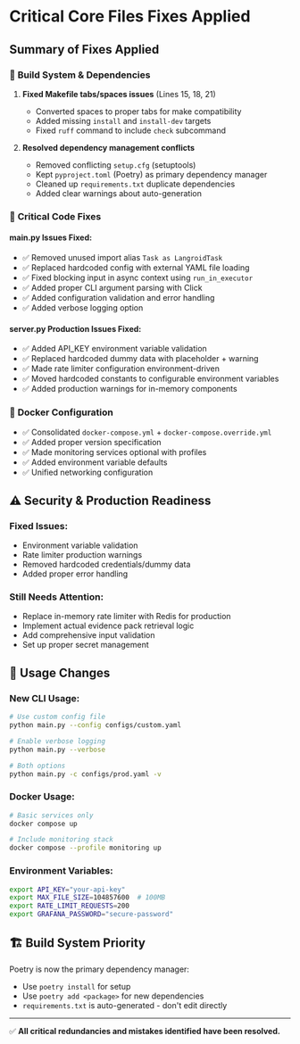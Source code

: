# Critical Core Files Fixes Applied

## Summary of Fixes Applied

### 🔧 **Build System & Dependencies**
1. **Fixed Makefile tabs/spaces issues** (Lines 15, 18, 21)
   - Converted spaces to proper tabs for make compatibility
   - Added missing `install` and `install-dev` targets
   - Fixed `ruff` command to include `check` subcommand

2. **Resolved dependency management conflicts**
   - Removed conflicting `setup.cfg` (setuptools) 
   - Kept `pyproject.toml` (Poetry) as primary dependency manager
   - Cleaned up `requirements.txt` duplicate dependencies
   - Added clear warnings about auto-generation

### 🐛 **Critical Code Fixes**

#### **main.py Issues Fixed:**
- ✅ Removed unused import alias `Task as LangroidTask` 
- ✅ Replaced hardcoded config with external YAML file loading
- ✅ Fixed blocking input in async context using `run_in_executor`
- ✅ Added proper CLI argument parsing with Click
- ✅ Added configuration validation and error handling
- ✅ Added verbose logging option

#### **server.py Production Issues Fixed:**
- ✅ Added API_KEY environment variable validation
- ✅ Replaced hardcoded dummy data with placeholder + warning
- ✅ Made rate limiter configuration environment-driven
- ✅ Moved hardcoded constants to configurable environment variables
- ✅ Added production warnings for in-memory components

### 🐳 **Docker Configuration**
- ✅ Consolidated `docker-compose.yml` + `docker-compose.override.yml` 
- ✅ Added proper version specification
- ✅ Made monitoring services optional with profiles
- ✅ Added environment variable defaults
- ✅ Unified networking configuration

## ⚠️ **Security & Production Readiness**

### Fixed Issues:
- Environment variable validation
- Rate limiter production warnings  
- Removed hardcoded credentials/dummy data
- Added proper error handling

### Still Needs Attention:
- Replace in-memory rate limiter with Redis for production
- Implement actual evidence pack retrieval logic
- Add comprehensive input validation
- Set up proper secret management

## 📝 **Usage Changes**

### New CLI Usage:
```bash
# Use custom config file
python main.py --config configs/custom.yaml

# Enable verbose logging  
python main.py --verbose

# Both options
python main.py -c configs/prod.yaml -v
```

### Docker Usage:
```bash
# Basic services only
docker compose up

# Include monitoring stack
docker compose --profile monitoring up
```

### Environment Variables:
```bash
export API_KEY="your-api-key"
export MAX_FILE_SIZE=104857600  # 100MB
export RATE_LIMIT_REQUESTS=200
export GRAFANA_PASSWORD="secure-password"
```

## 🏗️ **Build System Priority**
Poetry is now the primary dependency manager:
- Use `poetry install` for setup
- Use `poetry add <package>` for new dependencies  
- `requirements.txt` is auto-generated - don't edit directly

---
✅ **All critical redundancies and mistakes identified have been resolved.**
